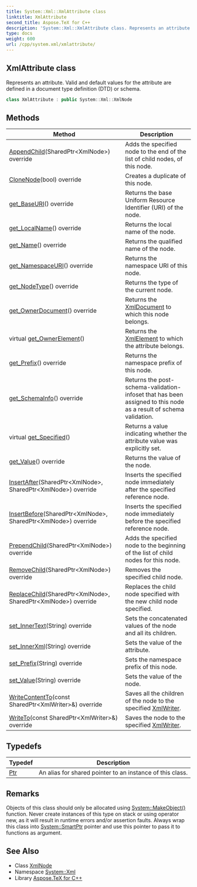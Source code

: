 ```yaml
---
title: System::Xml::XmlAttribute class
linktitle: XmlAttribute
second_title: Aspose.TeX for C++
description: 'System::Xml::XmlAttribute class. Represents an attribute. Valid and default values for the attribute are defined in a document type definition (DTD) or schema in C++.'
type: docs
weight: 600
url: /cpp/system.xml/xmlattribute/
---
```

## XmlAttribute class


Represents an attribute. Valid and default values for the attribute are defined in a document type definition (DTD) or schema.

```cpp
class XmlAttribute : public System::Xml::XmlNode
```

## Methods

| Method | Description |
| --- | --- |
| [AppendChild](./appendchild/)(SharedPtr\<XmlNode\>) override | Adds the specified node to the end of the list of child nodes, of this node. |
| [CloneNode](./clonenode/)(bool) override | Creates a duplicate of this node. |
| [get_BaseURI](./get_baseuri/)() override | Returns the base Uniform Resource Identifier (URI) of the node. |
| [get_LocalName](./get_localname/)() override | Returns the local name of the node. |
| [get_Name](./get_name/)() override | Returns the qualified name of the node. |
| [get_NamespaceURI](./get_namespaceuri/)() override | Returns the namespace URI of this node. |
| [get_NodeType](./get_nodetype/)() override | Returns the type of the current node. |
| [get_OwnerDocument](./get_ownerdocument/)() override | Returns the [XmlDocument](../xmldocument/) to which this node belongs. |
| virtual [get_OwnerElement](./get_ownerelement/)() | Returns the [XmlElement](../xmlelement/) to which the attribute belongs. |
| [get_Prefix](./get_prefix/)() override | Returns the namespace prefix of this node. |
| [get_SchemaInfo](./get_schemainfo/)() override | Returns the post-schema-validation-infoset that has been assigned to this node as a result of schema validation. |
| virtual [get_Specified](./get_specified/)() | Returns a value indicating whether the attribute value was explicitly set. |
| [get_Value](./get_value/)() override | Returns the value of the node. |
| [InsertAfter](./insertafter/)(SharedPtr\<XmlNode\>, SharedPtr\<XmlNode\>) override | Inserts the specified node immediately after the specified reference node. |
| [InsertBefore](./insertbefore/)(SharedPtr\<XmlNode\>, SharedPtr\<XmlNode\>) override | Inserts the specified node immediately before the specified reference node. |
| [PrependChild](./prependchild/)(SharedPtr\<XmlNode\>) override | Adds the specified node to the beginning of the list of child nodes for this node. |
| [RemoveChild](./removechild/)(SharedPtr\<XmlNode\>) override | Removes the specified child node. |
| [ReplaceChild](./replacechild/)(SharedPtr\<XmlNode\>, SharedPtr\<XmlNode\>) override | Replaces the child node specified with the new child node specified. |
| [set_InnerText](./set_innertext/)(String) override | Sets the concatenated values of the node and all its children. |
| [set_InnerXml](./set_innerxml/)(String) override | Sets the value of the attribute. |
| [set_Prefix](./set_prefix/)(String) override | Sets the namespace prefix of this node. |
| [set_Value](./set_value/)(String) override | Sets the value of the node. |
| [WriteContentTo](./writecontentto/)(const SharedPtr\<XmlWriter\>\&) override | Saves all the children of the node to the specified [XmlWriter](../xmlwriter/). |
| [WriteTo](./writeto/)(const SharedPtr\<XmlWriter\>\&) override | Saves the node to the specified [XmlWriter](../xmlwriter/). |
## Typedefs

| Typedef | Description |
| --- | --- |
| [Ptr](./ptr/) | An alias for shared pointer to an instance of this class. |
## Remarks



Objects of this class should only be allocated using [System::MakeObject()](../../system/makeobject/) function. Never create instances of this type on stack or using operator new, as it will result in runtime errors and/or assertion faults. Always wrap this class into [System::SmartPtr](../../system/smartptr/) pointer and use this pointer to pass it to functions as argument. 

## See Also

* Class [XmlNode](../xmlnode/)
* Namespace [System::Xml](../)
* Library [Aspose.TeX for C++](../../)
